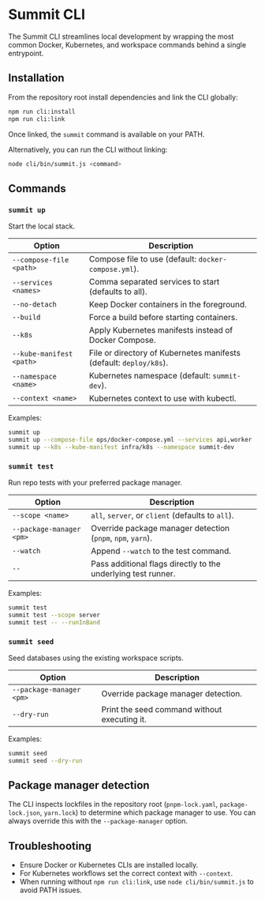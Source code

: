 # Summit CLI

The Summit CLI streamlines local development by wrapping the most common Docker, Kubernetes, and workspace commands behind a single entrypoint.

## Installation

From the repository root install dependencies and link the CLI globally:

```bash
npm run cli:install
npm run cli:link
```

Once linked, the `summit` command is available on your PATH.

Alternatively, you can run the CLI without linking:

```bash
node cli/bin/summit.js <command>
```

## Commands

### `summit up`

Start the local stack.

| Option | Description |
| --- | --- |
| `--compose-file <path>` | Compose file to use (default: `docker-compose.yml`). |
| `--services <names>` | Comma separated services to start (defaults to all). |
| `--no-detach` | Keep Docker containers in the foreground. |
| `--build` | Force a build before starting containers. |
| `--k8s` | Apply Kubernetes manifests instead of Docker Compose. |
| `--kube-manifest <path>` | File or directory of Kubernetes manifests (default: `deploy/k8s`). |
| `--namespace <name>` | Kubernetes namespace (default: `summit-dev`). |
| `--context <name>` | Kubernetes context to use with kubectl. |

Examples:

```bash
summit up
summit up --compose-file ops/docker-compose.yml --services api,worker
summit up --k8s --kube-manifest infra/k8s --namespace summit-dev
```

### `summit test`

Run repo tests with your preferred package manager.

| Option | Description |
| --- | --- |
| `--scope <name>` | `all`, `server`, or `client` (defaults to `all`). |
| `--package-manager <pm>` | Override package manager detection (`pnpm`, `npm`, `yarn`). |
| `--watch` | Append `--watch` to the test command. |
| `--` | Pass additional flags directly to the underlying test runner. |

Examples:

```bash
summit test
summit test --scope server
summit test -- --runInBand
```

### `summit seed`

Seed databases using the existing workspace scripts.

| Option | Description |
| --- | --- |
| `--package-manager <pm>` | Override package manager detection. |
| `--dry-run` | Print the seed command without executing it. |

Examples:

```bash
summit seed
summit seed --dry-run
```

## Package manager detection

The CLI inspects lockfiles in the repository root (`pnpm-lock.yaml`, `package-lock.json`, `yarn.lock`) to determine which package manager to use. You can always override this with the `--package-manager` option.

## Troubleshooting

- Ensure Docker or Kubernetes CLIs are installed locally.
- For Kubernetes workflows set the correct context with `--context`.
- When running without `npm run cli:link`, use `node cli/bin/summit.js` to avoid PATH issues.
